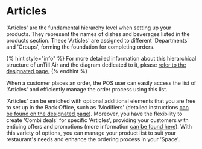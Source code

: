 # Articles

'Articles' are the fundamental hierarchy level when setting up your products. They represent the names of dishes and beverages listed in the products section. These 'Articles' are assigned to different 'Departments' and 'Groups', forming the foundation for completing orders.&#x20;

{% hint style="info" %}
For more detailed information about this hierarchical structure of unTill Air and the diagram dedicated to it, please [refer to the designated page.](../)
{% endhint %}

When a customer places an order, the POS user can easily access the list of 'Articles' and efficiently manage the order process using this list.&#x20;

'Articles' can be enriched with optional additional elements that you are free to set up in the Back Office, such as 'Modifiers' (detailed instructions [can be found on the designated page](../modifiers/)). Moreover, you have the flexibility to create 'Combi deals' for specific 'Articles', providing your customers with enticing offers and promotions (more information [can be found here](../combi-deal/)). With this variety of options, you can manage your product list to suit your restaurant's needs and enhance the ordering process in your 'Space'.

